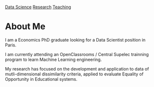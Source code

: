 <HTML>

<a href="NotHomePage.html">Data Science</a>   <a href="NotHomePage.html">Research</a>   <a href="NotHomePage.html">Teaching</a>



<body>
<h1> About Me </h1>

<p>I am a Economics PhD graduate looking for a Data Scientist position in Paris.</p>

<p>I am currently attending an OpenClassrooms / Central Supelec trainning program to learn Machine Learning engineering.</p>

<p>My research has focused on the development and application to data of mutli-dimensional dissimilarity criteria, applied to evaluate Equality of Opportunity in      Educational systems.</p>
</body>

</HTML>
